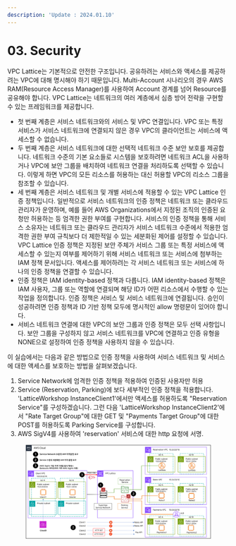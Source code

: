 ```yaml
---
description: 'Update : 2024.01.10'
---
```


# 03. Security

VPC Lattice는 기본적으로 안전한 구조입니다. 공유하려는 서비스와 액세스를 제공하려는 VPC에 대해 명시해야 하기 때문입니다. Multi-Account 시나리오의 경우 AWS RAM(Resource Access Manager)를 사용하여 Account 경계를 넘어 Resource를 공유해야 합니다. VPC Lattice는 네트워크의 여러 계층에서 심층 방어 전략을 구현할 수 있는 프레임워크를 제공합니다.

* 첫 번째 계층은 서비스 네트워크와의 서비스 및 VPC 연결입니다. VPC 또는 특정 서비스가 서비스 네트워크에 연결되지 않은 경우 VPC의 클라이언트는 서비스에 액세스할 수 없습니다.
* 두 번째 계층은 서비스 네트워크에 대한 선택적 네트워크 수준 보안 보호를 제공합니다. 네트워크 수준의 기본 요소들로 시스템을 보호하려면 네트워크 ACL을 사용하거나 VPC에 보안 그룹을 배치하여 네트워크 연결을 처리하도록 선택할 수 있습니다. 이렇게 하면 VPC의 모든 리소스를 허용하는 대신 허용할 VPC의 리소스 그룹을 참조할 수 있습니다.
* 세 번째 계층은 서비스 네트워크 및 개별 서비스에 적용할 수 있는 VPC Lattice 인증 정책입니다. 일반적으로 서비스 네트워크의 인증 정책은 네트워크 또는 클라우드 관리자가 운영하며, 예를 들어 AWS Organizations에서 지정된 조직의 인증된 요청만 허용하는 등 엄격한 권한 부여를 구현합니다. 서비스의 인증 정책을 통해 서비스 소유자는 네트워크 또는 클라우드 관리자가 서비스 네트워크 수준에서 적용한 엄격한 권한 부여 규칙보다 더 제한적일 수 있는 세분화된 제어를 설정할 수 있습니다. VPC Lattice 인증 정책은 지정된 보안 주체가 서비스 그룹 또는 특정 서비스에 액세스할 수 있는지 여부를 제어하기 위해 서비스 네트워크 또는 서비스에 첨부하는 IAM 정책 문서입니다. 액세스를 제어하려는 각 서비스 네트워크 또는 서비스에 하나의 인증 정책을 연결할 수 있습니다.
* 인증 정책은 IAM identity-based 정책과 다릅니다. IAM identity-based 정책은 IAM 사용자, 그룹 또는 역할에 연결되며 해당 ID가 어떤 리소스에서 수행할 수 있는 작업을 정의합니다. 인증 정책은 서비스 및 서비스 네트워크에 연결됩니다. 승인이 성공하려면 인증 정책과 ID 기반 정책 모두에 명시적인 allow 명령문이 있어야 합니다.
* 서비스 네트워크 연결에 대한 VPC의 보안 그룹과 인증 정책은 모두 선택 사항입니다. 보안 그룹을 구성하지 않고 서비스 네트워크를 VPC에 연결하고 인증 유형을 NONE으로 설정하여 인증 정책을 사용하지 않을 수 있습니다.

이 실습에서는 다음과 같은 방법으로 인증 정책을 사용하여 서비스 네트워크 및 서비스에 대한 액세스를 보호하는 방법을 살펴보겠습니다.

1. Service Network에 엄격한 인증 정책을 적용하여 인증된 사용자만 허용
2. Service (Reservation, Parking)에 보다 세부적인 인증 정책을 적용합니다. 'LatticeWorkshop InstanceClient1'에서만 액세스를 허용하도록 "Reservation Service"를 구성하겠습니다. 그런 다음 'LatticeWorkshop InstanceClient2'에서 "Rate Target Group"에 대한 GET 및 "Payments Target Group"에 대한 POST를 허용하도록 Parking Service를 구성합니다.
3. AWS SigV4를 사용하여 'reservation' 서비스에 대한 http 요청에 서명.

<figure><img src="../.gitbook/assets/image (37).png" alt=""><figcaption></figcaption></figure>
